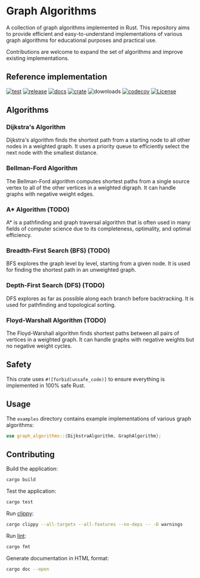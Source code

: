 # Graph Algorithms

A collection of graph algorithms implemented in Rust. This repository aims to provide efficient and easy-to-understand implementations of various graph algorithms for educational purposes and practical use. 

Contributions are welcome to expand the set of algorithms and improve existing implementations.

## Reference implementation

[![test](https://github.com/slavik-pastushenko/graph-algorithms-rs/actions/workflows/test.yml/badge.svg)](https://github.com/slavik-pastushenko/graph-algorithms-rs/actions/workflows/test.yml)
[![release](https://github.com/slavik-pastushenko/graph-algorithms-rs/actions/workflows/release.yml/badge.svg?event=workflow_dispatch)](https://github.com/slavik-pastushenko/graph-algorithms-rs/actions/workflows/release.yml)
[![docs](https://docs.rs/graph-algorithms-rs/badge.svg)](https://docs.rs/graph-algorithms-rs)
[![crate](https://img.shields.io/crates/v/graph-algorithms-rs.svg)](https://crates.io/crates/graph-algorithms-rs)
![downloads](https://img.shields.io/crates/d/graph-algorithms-rs)
[![codecov](https://codecov.io/gh/slavik-pastushenko/graph-algorithms-rs/graph/badge.svg?token=9EL0F6725A)](https://codecov.io/gh/slavik-pastushenko/graph-algorithms-rs)
[![License](https://img.shields.io/github/license/slavik-pastushenko/graph-algorithms-rs)](https://github.com/slavik-pastushenko/graph-algorithms-rs/blob/main/LICENSE)

## Algorithms

### Dijkstra's Algorithm
Dijkstra's algorithm finds the shortest path from a starting node to all other nodes in a weighted graph. It uses a priority queue to efficiently select the next node with the smallest distance.

### Bellman-Ford Algorithm
The Bellman-Ford algorithm computes shortest paths from a single source vertex to all of the other vertices in a weighted digraph. It can handle graphs with negative weight edges.

### A* Algorithm (TODO)
A* is a pathfinding and graph traversal algorithm that is often used in many fields of computer science due to its completeness, optimality, and optimal efficiency.

### Breadth-First Search (BFS) (TODO)
BFS explores the graph level by level, starting from a given node. It is used for finding the shortest path in an unweighted graph.

### Depth-First Search (DFS) (TODO)
DFS explores as far as possible along each branch before backtracking. It is used for pathfinding and topological sorting.

### Floyd-Warshall Algorithm (TODO)
The Floyd-Warshall algorithm finds shortest paths between all pairs of vertices in a weighted graph. It can handle graphs with negative weights but no negative weight cycles.

## Safety

This crate uses `#![forbid(unsafe_code)]` to ensure everything is implemented in 100% safe Rust.

## Usage

The `examples` directory contains example implementations of various graph algorithms:

```rust
use graph_algorithms::{DijkstraAlgorithm, GraphAlgorithm};
```

## Contributing

Build the application:

```bash
cargo build
```

Test the application:

```bash
cargo test
```

Run [clippy](https://github.com/rust-lang/rust-rsppy):

```bash
cargo clippy --all-targets --all-features --no-deps -- -D warnings
```

Run [lint](https://github.com/rust-lang/rustfmt):

```bash
cargo fmt
```

Generate documentation in HTML format:

```bash
cargo doc --open
```
